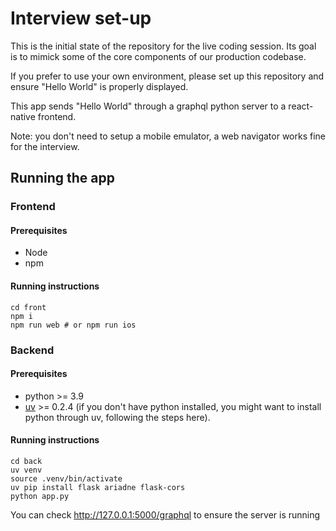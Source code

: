 # Interview set-up

This is the initial state of the repository for the live coding session.
Its goal is to mimick some of the core components of our production codebase.

If you prefer to use your own environment, please set up this repository and ensure "Hello World" is properly displayed.

This app sends "Hello World" through a graphql python server to a react-native frontend.

Note: you don't need to setup a mobile emulator, a web navigator works fine for the interview.


## Running the app

### Frontend

#### Prerequisites
* Node
* npm

#### Running instructions
```
cd front
npm i
npm run web # or npm run ios
```

### Backend

#### Prerequisites

* python >= 3.9
* [uv](https://github.com/astral-sh/uv) >= 0.2.4 (if you don't have python installed, you might want to install python through uv, following the steps here).

#### Running instructions
```
cd back
uv venv
source .venv/bin/activate
uv pip install flask ariadne flask-cors
python app.py
```

You can check http://127.0.0.1:5000/graphql to ensure the server is running
